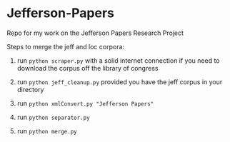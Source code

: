 # Jefferson-Papers
Repo for my work on the Jefferson Papers Research Project

Steps to merge the jeff and loc corpora:

1. run `python scraper.py` with a solid internet connection if you need to download the corpus off the library of congress

2. run `python jeff_cleanup.py` provided you have the jeff corpus in your directory

3. run `python xmlConvert.py "Jefferson Papers"`

4. run `python separator.py`

5. run `python merge.py`